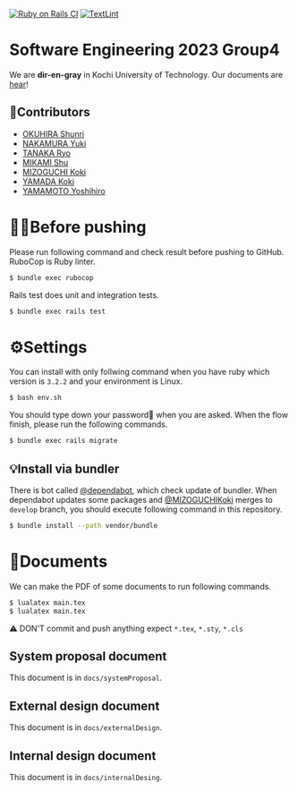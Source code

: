 [![Ruby on Rails CI](https://github.com/MIZOGUCHIKoki/MusicScoreManagementApp/actions/workflows/rubyonrails.yml/badge.svg)](https://github.com/MIZOGUCHIKoki/MusicScoreManagementApp/actions/workflows/rubyonrails.yml)
[![TextLint](https://github.com/MIZOGUCHIKoki/MusicScoreManagementApp/actions/workflows/textlint.yml/badge.svg)](https://github.com/MIZOGUCHIKoki/MusicScoreManagementApp/actions/workflows/textlint.yml)

# Software Engineering 2023 Group4
We are **dir-en-gray** in Kochi University of Technology.
Our documents are [hear](https://www.notion.so/kut-se-group4/dir-en-gray-789a9c3b505e4ac3994a1478477590f0?pvs=4)!

## 👤Contributors
- [OKUHIRA Shunri](https://github.com/OkuhiraShunri)
- [NAKAMURA Yuki](https://github.com/1250352)
- [TANAKA Ryo](https://github.com/tanakaryo341)
- [MIKAMI Shu](https://github.com/MikamiShu)
- [MIZOGUCHI Koki](https://github.com/MIZOGUCHIKoki)
- [YAMADA Koki](https://github.com/1250382KoukiYamada)
- [YAMAMOTO Yoshihiro](https://github.com/1250385-Yamamoto)

# 🧑‍💻Before pushing
Please run following command and check result before pushing to GitHub.
RuboCop is Ruby linter.
```Bash
$ bundle exec rubocop
```
Rails test does unit and integration tests.
```Bash
$ bundle exec rails test
```

# ⚙️Settings
You can install with only follwing command when you have ruby which version is `3.2.2` and your environment is Linux.
```Bash
$ bash env.sh
```
You should type down your password🔑 when you are asked.
When the flow finish, please run the following commands.
```Bash
$ bundle exec rails migrate
```

## 💡Install via bundler
There is bot called [@dependabot](https://github.com/apps/dependabot), which check update of bundler.
When dependabot updates some packages and [@MIZOGUCHIKoki](https://github.com/MIZOGUCHIKoki) merges to `develop` branch, you should execute following command in this repository.
```Bash
$ bundle install --path vendor/bundle
```
# 📃Documents
We can make the PDF of some documents to run following commands.
```Bash
$ lualatex main.tex
$ lualatex main.tex
```
⚠️ DON'T commit and push anything expect `*.tex`, `*.sty`, `*.cls`
## System proposal document
This document is in `docs/systemProposal`.
## External design document
This document is in `docs/externalDesign`.
## Internal design document
This document is in `docs/internalDesing`.
